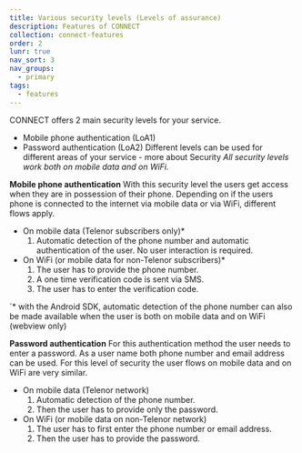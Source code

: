```yaml
---
title: Various security levels (Levels of assurance)
description: Features of CONNECT
collection: connect-features
order: 2
lunr: true
nav_sort: 3
nav_groups:
  - primary
tags:
  - features
---
```

CONNECT offers 2 main security levels for your service.

- Mobile phone authentication (LoA1)
- Password authentication (LoA2) Different levels can be used for different areas of your service - more about Security *All security levels work both on mobile data and on WiFi.*

**Mobile phone authentication**
With this security level the users get access when they are in possession of their phone. Depending on if the users phone is connected to the internet via mobile data or via WiFi, different flows apply.

- On mobile data (Telenor subscribers only)*
  1. Automatic detection of the phone number and automatic authentication of the user. No user interaction is required.
- On WiFi (or mobile data for non-Telenor subscribers)*
  1. The user has to provide the phone number.
  2. A one time verification code is sent via SMS.
  3. The user has to enter the verification code.

´* with the Android SDK, automatic detection of the phone number can also be made available when the user is both on mobile data and on WiFi (webview only)

**Password authentication**
For this authentication method the user needs to enter a password. As a user name both phone number and email address can be used. For this level of security the user flows on mobile data and on WiFi are very similar.

- On mobile data (Telenor network)
  1. Automatic detection of the phone number.
  2. Then the user has to provide only the password.
- On WiFi (or mobile data on non-Telenor network)
  1. The user has to first enter the phone number or email address.
  2. Then the user has to provide the password.
